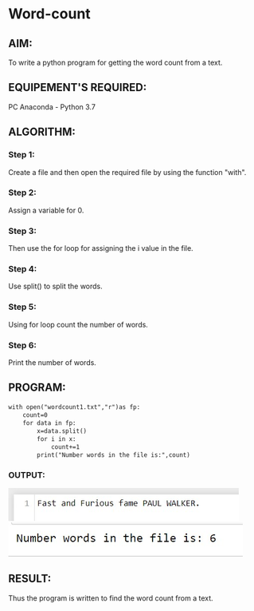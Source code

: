 # Word-count
## AIM:
To write a python program for getting the word count from a text.
## EQUIPEMENT'S REQUIRED: 
PC
Anaconda - Python 3.7
## ALGORITHM: 
### Step 1: 
Create a file and then open the required file by using the function "with".

### Step 2: 
Assign a variable for 0.
 
### Step 3: 
Then use the for loop for assigning the i value in the file.

### Step 4:  
Use split() to split the words. 

### Step 5: 
Using for loop count the number of words.
### Step 6: 
Print the number of words.

## PROGRAM:
```
with open("wordcount1.txt","r")as fp:
    count=0
    for data in fp:
        x=data.split()
        for i in x:
            count+=1
        print("Number words in the file is:",count)
```

### OUTPUT:
![](./text.jpg)
![](./out.jpg)



## RESULT:
Thus the program is written to find the word count from a text.
